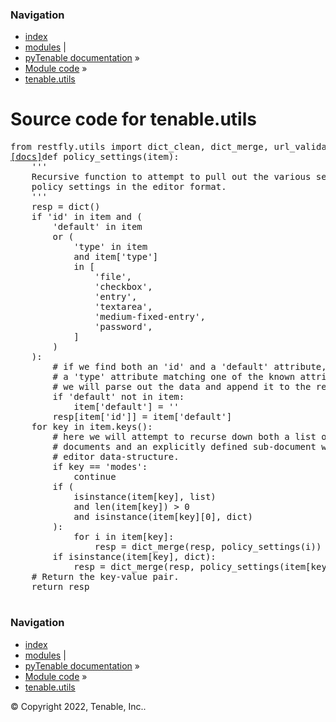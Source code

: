 <!DOCTYPE html>
<html lang="en">
  <head>
    <meta charset="utf-8" />
    <meta name="viewport" content="width=device-width, initial-scale=1.0" />
    <link rel="index" title="Index" href="../../genindex.md" />
  </head><body>
    <div class="related" role="navigation" aria-label="related navigation">
      <h3>Navigation</h3>
      <ul>
        <li class="right" style="margin-right: 10px">
          <a href="../../genindex.md" title="General Index"
             accesskey="I">index</a></li>
        <li class="right" >
          <a href="../../py-modindex.md" title="Python Module Index"
             >modules</a> |</li>
        <li class="nav-item nav-item-0"><a href="../../README.md">pyTenable  documentation</a> &#187;</li>
          <li class="nav-item nav-item-1"><a href="../index.md" accesskey="U">Module code</a> &#187;</li>
        <li class="nav-item nav-item-this"><a href="">tenable.utils</a></li> 
      </ul>
    </div>  
    <div class="document">
      <div class="documentwrapper">
          <div class="body" role="main">
  <h1>Source code for tenable.utils</h1><div class="highlight"><pre>
<span></span><span class="kn">from</span> <span class="nn">restfly.utils</span> <span class="kn">import</span> <span class="n">dict_clean</span><span class="p">,</span> <span class="n">dict_merge</span><span class="p">,</span> <span class="n">url_validator</span>  <span class="c1"># noqa: F401</span>
<div class="viewcode-block" id="policy_settings"><a class="viewcode-back" href="../../README.md#tenable.utils.policy_settings">[docs]</a><span class="k">def</span> <span class="nf">policy_settings</span><span class="p">(</span><span class="n">item</span><span class="p">):</span>
    <span class="sd">&#39;&#39;&#39;</span>
<span class="sd">    Recursive function to attempt to pull out the various settings from scan</span>
<span class="sd">    policy settings in the editor format.</span>
<span class="sd">    &#39;&#39;&#39;</span>
    <span class="n">resp</span> <span class="o">=</span> <span class="nb">dict</span><span class="p">()</span>
    <span class="k">if</span> <span class="s1">&#39;id&#39;</span> <span class="ow">in</span> <span class="n">item</span> <span class="ow">and</span> <span class="p">(</span>
        <span class="s1">&#39;default&#39;</span> <span class="ow">in</span> <span class="n">item</span>
        <span class="ow">or</span> <span class="p">(</span>
            <span class="s1">&#39;type&#39;</span> <span class="ow">in</span> <span class="n">item</span>
            <span class="ow">and</span> <span class="n">item</span><span class="p">[</span><span class="s1">&#39;type&#39;</span><span class="p">]</span>
            <span class="ow">in</span> <span class="p">[</span>
                <span class="s1">&#39;file&#39;</span><span class="p">,</span>
                <span class="s1">&#39;checkbox&#39;</span><span class="p">,</span>
                <span class="s1">&#39;entry&#39;</span><span class="p">,</span>
                <span class="s1">&#39;textarea&#39;</span><span class="p">,</span>
                <span class="s1">&#39;medium-fixed-entry&#39;</span><span class="p">,</span>
                <span class="s1">&#39;password&#39;</span><span class="p">,</span>
            <span class="p">]</span>
        <span class="p">)</span>
    <span class="p">):</span>
        <span class="c1"># if we find both an &#39;id&#39; and a &#39;default&#39; attribute, or if we find</span>
        <span class="c1"># a &#39;type&#39; attribute matching one of the known attribute types, then</span>
        <span class="c1"># we will parse out the data and append it to the response dictionary</span>
        <span class="k">if</span> <span class="s1">&#39;default&#39;</span> <span class="ow">not</span> <span class="ow">in</span> <span class="n">item</span><span class="p">:</span>
            <span class="n">item</span><span class="p">[</span><span class="s1">&#39;default&#39;</span><span class="p">]</span> <span class="o">=</span> <span class="s1">&#39;&#39;</span>
        <span class="n">resp</span><span class="p">[</span><span class="n">item</span><span class="p">[</span><span class="s1">&#39;id&#39;</span><span class="p">]]</span> <span class="o">=</span> <span class="n">item</span><span class="p">[</span><span class="s1">&#39;default&#39;</span><span class="p">]</span>
    <span class="k">for</span> <span class="n">key</span> <span class="ow">in</span> <span class="n">item</span><span class="o">.</span><span class="n">keys</span><span class="p">():</span>
        <span class="c1"># here we will attempt to recurse down both a list of sub-</span>
        <span class="c1"># documents and an explicitly defined sub-document within the</span>
        <span class="c1"># editor data-structure.</span>
        <span class="k">if</span> <span class="n">key</span> <span class="o">==</span> <span class="s1">&#39;modes&#39;</span><span class="p">:</span>
            <span class="k">continue</span>
        <span class="k">if</span> <span class="p">(</span>
            <span class="nb">isinstance</span><span class="p">(</span><span class="n">item</span><span class="p">[</span><span class="n">key</span><span class="p">],</span> <span class="nb">list</span><span class="p">)</span>
            <span class="ow">and</span> <span class="nb">len</span><span class="p">(</span><span class="n">item</span><span class="p">[</span><span class="n">key</span><span class="p">])</span> <span class="o">&gt;</span> <span class="mi">0</span>
            <span class="ow">and</span> <span class="nb">isinstance</span><span class="p">(</span><span class="n">item</span><span class="p">[</span><span class="n">key</span><span class="p">][</span><span class="mi">0</span><span class="p">],</span> <span class="nb">dict</span><span class="p">)</span>
        <span class="p">):</span>
            <span class="k">for</span> <span class="n">i</span> <span class="ow">in</span> <span class="n">item</span><span class="p">[</span><span class="n">key</span><span class="p">]:</span>
                <span class="n">resp</span> <span class="o">=</span> <span class="n">dict_merge</span><span class="p">(</span><span class="n">resp</span><span class="p">,</span> <span class="n">policy_settings</span><span class="p">(</span><span class="n">i</span><span class="p">))</span>
        <span class="k">if</span> <span class="nb">isinstance</span><span class="p">(</span><span class="n">item</span><span class="p">[</span><span class="n">key</span><span class="p">],</span> <span class="nb">dict</span><span class="p">):</span>
            <span class="n">resp</span> <span class="o">=</span> <span class="n">dict_merge</span><span class="p">(</span><span class="n">resp</span><span class="p">,</span> <span class="n">policy_settings</span><span class="p">(</span><span class="n">item</span><span class="p">[</span><span class="n">key</span><span class="p">]))</span>
    <span class="c1"># Return the key-value pair.</span>
    <span class="k">return</span> <span class="n">resp</span></div>
</pre></div>
            <div class="clearer"></div>
          </div>
      </div>
      <div class="clearer"></div>
    </div>
    <div class="related" role="navigation" aria-label="related navigation">
      <h3>Navigation</h3>
      <ul>
        <li class="right" style="margin-right: 10px">
          <a href="../../genindex.md" title="General Index"
             >index</a></li>
        <li class="right" >
          <a href="../../py-modindex.md" title="Python Module Index"
             >modules</a> |</li>
        <li class="nav-item nav-item-0"><a href="../../README.md">pyTenable  documentation</a> &#187;</li>
          <li class="nav-item nav-item-1"><a href="../index.md" >Module code</a> &#187;</li>
        <li class="nav-item nav-item-this"><a href="">tenable.utils</a></li> 
      </ul>
    </div>
    <div class="footer" role="contentinfo">
        &#169; Copyright 2022, Tenable, Inc..
    </div>
  </body>
</html>